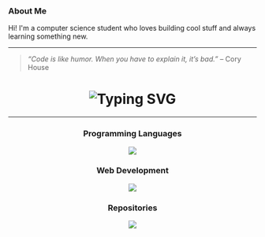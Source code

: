 ### About Me

Hi! I'm a computer science student who loves building cool stuff and always learning something new.  

---

> *“Code is like humor. When you have to explain it, it’s bad.”* – Cory House

<div align="center">
  <h1>
    <img src="https://readme-typing-svg.herokuapp.com?font=Jetbrains+Mono&size=40&duration=3000&color=3382CA&center=true&vCenter=true&width=800&lines=Hey..+I'm+Damian;Welcome+to+my+GitHub!;Have+a+look+around+🚀" alt="Typing SVG"/>
  </h1>
</div>

---

<h3 align="center">Programming Languages</h3>
<p align="center">
  <a href="https://skillicons.dev">
    <img src="https://skillicons.dev/icons?i=java,js,kotlin,py,r" />
  </a>
</p>

<h3 align="center">Web Development</h3>
<p align="center">
  <a href="https://skillicons.dev">
    <img src="https://skillicons.dev/icons?i=css,html,nextjs,npm,spring,vue" />
  </a>
</p>

<h3 align="center">Repositories</h3>
<p align="center">
  <a href="https://skillicons.dev">
    <img src="https://skillicons.dev/icons?i=github,gitlab" />
  </a>
</p>


